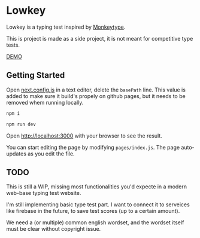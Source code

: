 # Lowkey

Lowkey is a typing test inspired by [Monkeytype](https://monkeytype.com/).

This is project is made as a side project, it is not meant for competitive type tests.

[DEMO](lowkey.thect.cc)

## Getting Started

Open [next.config.js](next.config.js:5) in a text editor, delete the `basePath` line. This value is added to make sure it build's propely on github pages, but it needs to be removed whem running locally.

```bash
npm i

npm run dev
```

Open [http://localhost:3000](http://localhost:3000) with your browser to see the result.

You can start editing the page by modifying `pages/index.js`. The page auto-updates as you edit the file.

## TODO

This is still a WIP, missing most functionalities you'd expecte in a modern web-base typing test website.

I'm still implementing basic type test part. I want to connect it to serveices like firebase in the future, to save test scores (up to a certain amount).

We need a (or multiple) common english wordset, and the wordset itself must be clear without copyright issue.
